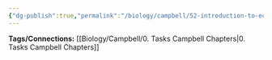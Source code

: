 ```yaml
---
{"dg-publish":true,"permalink":"/biology/campbell/52-introduction-to-ecology/","dgHomeLink":true,"dgPassFrontmatter":true}
---
```


**Tags/Connections:**
[[Biology/Campbell/0. Tasks Campbell Chapters|0. Tasks Campbell Chapters]]